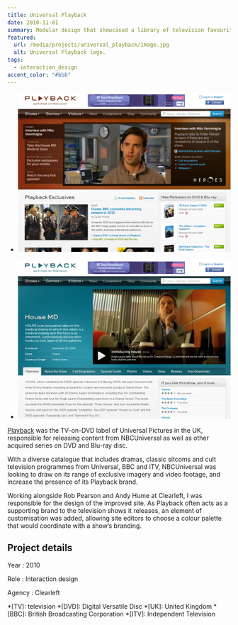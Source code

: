 ```yaml
---
title: Universal Playback
date: 2010-11-01
summary: Modular design that showcased a library of television favourites.
featured:
  url: /media/projects/universal_playback/image.jpg
  alt: Universal Playback logo.
tags:
  - interaction_design
accent_color: "#bbb"
---
```


- ![Home page.](/media/projects/universal_playback/homepage.png#screenshot)

- ![Show page.](/media/projects/universal_playback/showpage.png#screenshot)

[Playback][1] was the TV-on-DVD label of Universal Pictures in the UK, responsible for releasing content from NBCUniversal as well as other acquired series on DVD and Blu-ray disc.

With a diverse catalogue that includes dramas, classic sitcoms and cult television programmes from Universal, BBC and ITV, NBCUniversal was looking to draw on its range of exclusive imagery and video footage, and increase the presence of its Playback brand.

Working alongside Rob Pearson and Andy Hume at Clearleft, I was responsible for the design of the improved site. As Playback often acts as a supporting brand to the television shows it releases, an element of customisation was added, allowing site editors to choose a colour palette that would coordinate with a show’s branding.

## Project details

Year
: 2010

Role
: Interaction design

Agency
: Clearleft

[1]: https://en.wikipedia.org/wiki/Universal_Playback

*[TV]: television
*[DVD]: Digital Versatile Disc
*[UK]: United Kingdom
*[BBC]: British Broadcasting Corporation
*[ITV]: Independent Television

